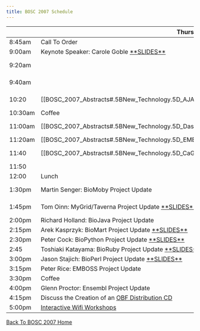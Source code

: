 ```yaml
---
title: BOSC 2007 Schedule
---
```


|         | Thursday July 19th                                                                                                                                                                                                                                                                           | Friday July 20th                                                                                                                                                                                                                                                                                                                                                |
|---------|----------------------------------------------------------------------------------------------------------------------------------------------------------------------------------------------------------------------------------------------------------------------------------------------|-----------------------------------------------------------------------------------------------------------------------------------------------------------------------------------------------------------------------------------------------------------------------------------------------------------------------------------------------------------------|
| 8:45am  | Call To Order                                                                                                                                                                                                                                                                                | Call To Order                                                                                                                                                                                                                                                                                                                                                   |
| 9:00am  | Keynote Speaker: Carole Goble [\*\*SLIDES\*\*](http://www.slideshare.net/dullhunk/the-seven-deadly-sins-of-bioinformatics)                                                                                                                                                                   | \[\[BOSC\_2007\_Abstracts\#.5BOS\_Software.5D\_The\_ONDEX\_Data\_Integration\_Framework | \[OS Software\] Jan Taubert: The ONDEX Data Integration Framework\]\] [\*\*SLIDES\*\*](http://www.slideshare.net/bosc/the-ondex-data-integration-framework)                                                                                                           |
| 9:20am  |                                                                                                                                                                                                                                                                                              | \[\[BOSC\_2007\_Abstracts\#.5BOS\_Software.5D\_CGEMS:\_An\_Open-Source\_caIntegrator\_Application\_to\_support\_Whole\_Genome\_Association\_Studies | \[OS Software\] Subhashree Madhavan: CGEMS: An Open-Source caIntegrator Application to support Whole Genome Association Studies\]\]                                                                       |
| 9:40am  |                                                                                                                                                                                                                                                                                              | \[\[BOSC\_2007\_Abstracts\#.5BOS\_Software.5D\_Modware:\_An\_Object-Oriented\_Perl\_Interface\_to\_the\_Chado\_Schema | \[OS Software\] Eric Just: Modware: An Object-Oriented Perl Interface to the Chado Schema\]\] [\*\*SLIDES\*\*](http://www.slideshare.net/bosc/modware)                                                                                  |
| 10:20   | \[\[BOSC\_2007\_Abstracts\#.5BNew\_Technology.5D\_AJAX\_GBrowse:\_Community\_Genome\_Annotation\_Made\_Easy | \[New Technology\] Mitch Skinner: AJAX GBrowse: Community Genome Annotation Made Easy\]\] [\*\*SLIDES\*\*](http://genome.biowiki.org/info/BOSC_2007/slides.html)               | \[\[BOSC\_2007\_Abstracts\#.5BOS\_Software.5D\_E-Cell\_3D:\_3-Dimensional\_Visualization\_Front-End\_for\_E-Cell\_Simulation\_Environment | \[OS Software\] Kazuharu Arakawa: E-Cell 3D: 3-Dimensional Visualization Front-End for E-Cell Simulation Environment\]\]                                                                                            |
| 10:30am | Coffee                                                                                                                                                                                                                                                                                       | Coffee                                                                                                                                                                                                                                                                                                                                                          |
| 11:00am | \[\[BOSC\_2007\_Abstracts\#.5BNew\_Technology.5D\_Dasty2:\_A\_Web\_Client\_for\_Visualizing\_Protein\_Sequence\_Features | \[New Technology\] Rafael C. Jimenez: Dasty2: A Web Client for Visualizing Protein Sequence Features\]\] [\*\*SLIDES\*\*](http://www.slideshare.net/bosc/dastyt2) | \[\[BOSC\_2007\_Abstracts\#.5BOS\_Software.5D\_XMLPipeDB:\_A\_Reusable.2C\_Open\_Source\_Tool\_Chain\_for\_Building\_Relational\_Databases\_from\_XML\_Sources | \[OS Software\] Kam Dahlquist: XMLPipeDB: A Reusable, Open Source Tool Chain for Building Relational Databases from XML Sources\]\] [\*\*SLIDES\*\*](http://www.slideshare.net/bosc/xmlpipedb) |
| 11:20am | \[\[BOSC\_2007\_Abstracts\#.5BNew\_Technology.5D\_EMBRACE\_Web\_Services | \[New Technology\] Taavi Hupponen: EMBRACE Web Services\]\] [\*\*SLIDES\*\*](http://www.slideshare.net/bosc/embrace-web-services)                                                                                 | \[\[BOSC\_2007\_Abstracts\#.5BSoftware\_Design\_And\_Engineering.5D\_An\_Open\_Source\_Framework\_for\_Teaching\_Bioinformatics | \[Software Design And Engineering\] Kam Dahlquist: An Open Source Framework for Teaching Bioinformatics\]\] [\*\*SLIDES\*\*](http://www.slideshare.net/bosc/an-open-source-framework-for-teaching-bioinformatics)             |
| 11:40   | \[\[BOSC\_2007\_Abstracts\#.5BNew\_Technology.5D\_CaGrid\_Cancer\_Biomedical\_Informatics\_Grid | \[New Technology\] Krishnakant Shanbhag: CaGrid Cancer Biomedical Informatics Grid\]\] [\*\*SLIDES\*\*](http://www.slideshare.net/bosc/cagrid-10-service-infrastructure)                   | \[\[BOSC\_2007\_Abstracts\#.5BSoftware\_Design\_And\_Engineering.5D\_Tools\_to\_Facilitate\_Large\_Scale\_Comparative\_Genomic\_Analysis | \[Software Design And Engineering\] James Taylor: Tools to Facilitate Large Scale Comparative Genomic Analysis\]\] [\*\*SLIDES\*\*](http://www.slideshare.net/bosc/software-engineering)                             |
| 11:50   |                                                                                                                                                                                                                                                                                              |                                                                                                                                                                                                                                                                                                                                                                 |
| 12:00   | Lunch                                                                                                                                                                                                                                                                                        | Lunch                                                                                                                                                                                                                                                                                                                                                           |
| 1:30pm  | Martin Senger: BioMoby Project Update                                                                                                                                                                                                                                                        | \[Lightning Talk\] Eric Jain: beta.uniprot.org -- Another Piece of Life Sciences Infrastructure Built on Open Source Software                                                                                                                                                                                                                                   |
| 1:45pm  | Tom Oinn: MyGrid/Taverna Project Update [\*\*SLIDES\*\*](http://www.slideshare.net/bosc/taverna-2-in-pictures)                                                                                                                                                                               | \[Lightning Talk\] Toshiaki Katayama -- Introduction of the Japanese Open Bio\* community [\*\*SLIDES\*\*](http://open-bio.jp/archive/20070720_BOSC/BOSC2007-OBJ.pdf)                                                                                                                                                                                           |
| 2:00pm  | Richard Holland: BioJava Project Update                                                                                                                                                                                                                                                      | \[Lightning Talk\] Kazuharu Arakawa -- G-Language Project                                                                                                                                                                                                                                                                                                       |
| 2:15pm  | Arek Kasprzyk: BioMart Project Update [\*\*SLIDES\*\*](http://www.slideshare.net/bosc/biomart-update)                                                                                                                                                                                        | \[Lightning Talk\] Henrik Abelsson: Mitrion-C Accellerated NCBI Blast Application                                                                                                                                                                                                                                                                               |
| 2:30pm  | Peter Cock: BioPython Project Update [\*\*SLIDES\*\*](http://www.slideshare.net/bosc/biopython)                                                                                                                                                                                              | \[Lightning Talk\] Shawn Houston: The Compute Portal Project                                                                                                                                                                                                                                                                                                    |
| 2:45    | Toshiaki Katayama: BioRuby Project Update [\*\*SLIDES\*\*](http://bioruby.org/archive/doc/BR070719-bosc.pdf)                                                                                                                                                                                 | [ Interactive Wifi Workshops](BOSC_2007_Wifi_Workshops "wikilink")                                                                                                                                                                                                                                                                                              |
| 3:00pm  | Jason Stajich: BioPerl Project Update [\*\*SLIDES\*\*](http://www.slideshare.net/bosc/bioperl-project-update)                                                                                                                                                                                | [ Interactive Wifi Workshops](BOSC_2007_Wifi_Workshops "wikilink")                                                                                                                                                                                                                                                                                              |
| 3:15pm  | Peter Rice: EMBOSS Project Update                                                                                                                                                                                                                                                            | [ Interactive Wifi Workshops](BOSC_2007_Wifi_Workshops "wikilink")                                                                                                                                                                                                                                                                                              |
| 3:30pm  | Coffee                                                                                                                                                                                                                                                                                       | Coffee                                                                                                                                                                                                                                                                                                                                                          |
| 4:00pm  | Glenn Proctor: Ensembl Project Update                                                                                                                                                                                                                                                        | [ Interactive Wifi Workshops](BOSC_2007_Wifi_Workshops "wikilink")                                                                                                                                                                                                                                                                                              |
| 4:15pm  | Discuss the Creation of an [ OBF Distribution CD](BOSC/liveCD "wikilink")                                                                                                                                                                                                                    | [ Interactive Wifi Workshops](BOSC_2007_Wifi_Workshops "wikilink")                                                                                                                                                                                                                                                                                              |
| 5:00pm  | [ Interactive Wifi Workshops](BOSC_2007_Wifi_Workshops "wikilink")                                                                                                                                                                                                                           | [ Interactive Wifi Workshops](BOSC_2007_Wifi_Workshops "wikilink")                                                                                                                                                                                                                                                                                              |

  
[ Back To BOSC 2007 Home](BOSC_2007 "wikilink")
